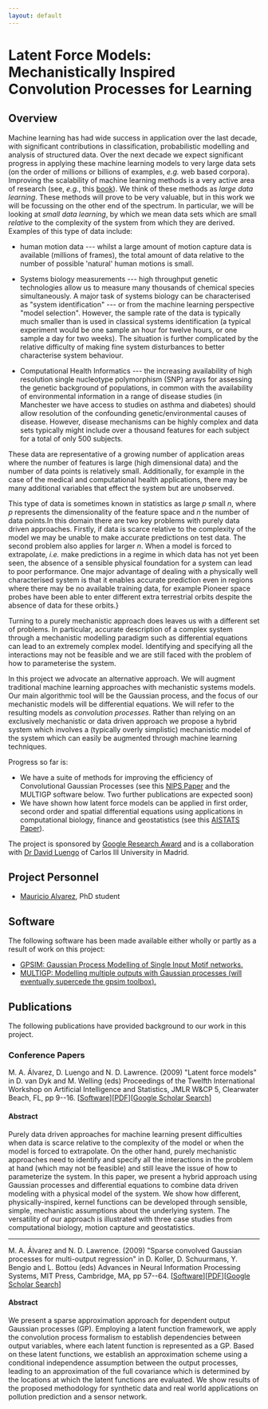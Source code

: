 ```yaml
---
layout: default
---
```


Latent Force Models: Mechanistically Inspired Convolution Processes for Learning
================================================================================

Overview
--------

Machine learning has had wide success in application over the last decade, with significant contributions in classification, probabilistic modelling and analysis of structured data. Over the next decade we expect significant progress in applying these machine learning models to very large data sets (on the order of millions or billions of examples, *e.g.* web based corpora). Improving the scalability of machine learning methods is a very active area of research (see, *e.g.*, this [book](#Bottou:lskm07)). We think of these methods as *large data learning*. These methods will prove to be very valuable, but in this work we will be focussing on the other end of the spectrum. In particular, we will be looking at *small data learning*, by which we mean data sets which are small *relative* to the complexity of the system from which they are derived. Examples of this type of data include:

- human motion data --- whilst a large amount of motion capture data is available (millions of frames), the total amount of data relative to the number of possible 'natural' human motions is small.

- Systems biology measurements --- high throughput genetic technologies allow us to measure many thousands of chemical species simultaneously. A major task of systems biology can be characterised as "system identification" --- or from the machine learning perspective "model selection". However, the sample rate of the data is typically much smaller than is used in classical systems identification (a typical experiment would be one sample an hour for twelve hours, or one sample a day for two weeks). The situation is further complicated by the relative difficulty of making fine system disturbances to better characterise system behaviour.

- Computational Health Informatics --- the increasing availability of high resolution single nucleotype polymorphism (SNP) arrays for assessing the genetic background of populations, in common with the availability of environmental information in a range of disease studies (in Manchester we have access to studies on asthma and diabetes) should allow resolution of the confounding genetic/environmental causes of disease. However, disease mechanisms can be highly complex and data sets typically might include over a thousand features for each subject for a total of only 500 subjects.

These data are representative of a growing number of application areas
where the number of features is large (high dimensional data) and the
number of data points is relatively small. Additionally, for example in
the case of the medical and computational health applications, there may
be many additional variables that effect the system but are unobserved.

This type of data is sometimes known in statistics as large *p* small
*n*, where *p* represents the dimensionality of the feature space and
*n* the number of data points.In this domain there are two key problems
with purely data driven approaches. Firstly, if data is scarce relative
to the complexity of the model we may be unable to make accurate
predictions on test data. The second problem also applies for larger
*n*. When a model is forced to extrapolate, *i.e.* make predictions in a
regime in which data has not yet been seen, the absence of a sensible
physical foundation for a system can lead to poor performance. One major
advantage of dealing with a physically well characterised system is that
it enables accurate prediction even in regions where there may be no
available training data, for example Pioneer space probes have been able
to enter different extra terrestrial orbits despite the absence of data
for these orbits.}

Turning to a purely mechanistic approach does leaves us with a different
set of problems. In particular, accurate description of a complex system
through a mechanistic modelling paradigm such as differential equations
can lead to an extremely complex model. Identifying and specifying all
the interactions may not be feasible and we are still faced with the
problem of how to parameterise the system.

In this project we advocate an alternative approach. We will augment
traditional machine learning approaches with mechanistic systems models.
Our main algorithmic tool will be the Gaussian process, and the focus of
our mechanistic models will be differential equations. We will refer to
the resulting models as *convolution processes*. Rather than relying on
an exclusively mechanistic or data driven approach we propose a hybrid
system which involves a (typically overly simplistic) mechanistic model
of the system which can easily be augmented through machine learning
techniques.

Progress so far is:

-   We have a suite of methods for improving the efficiency of
    Convolutional Gaussian Processes (see this [NIPS
    Paper](#Alvarez:convolved08) and the MULTIGP software below. Two
    further publications are expected soon)
-   We have shown how latent force models can be applied in first order,
    second order and spatial differential equations using applications
    in computational biology, finance and geostatistics (see this
    [AISTATS Paper](#Alvarez:lfm09)).

The project is sponsored by [Google Research
Award](http://www.google.com) and is a collaboration with [Dr David
Luengo](None) of Carlos III University in Madrid.

Project Personnel
-----------------

- [Mauricio Alvarez](https://sites.google.com/site/maalvarezl/), PhD student

Software
--------

The following software has been made available either wholly or partly
as a result of work on this project:

-  [GPSIM: Gaussian Process Modelling of Single Input Motif networks.](http://inverseprobability.com/gpsim)
-  [MULTIGP: Modelling multiple outputs with Gaussian processes (will eventually supercede the gpsim toolbox).](/multigp)

Publications
------------

The following publications have provided background to our work in this
project.

### Conference Papers

<span class="author">M. A. Álvarez, D. Luengo and N. D. Lawrence.  </span> (2009) <span class="papertitle">"Latent force models"</span> in D. van Dyk and M. Welling (eds) <span class="journal">Proceedings of the Twelfth International Workshop on Artificial Intelligence and Statistics</span>, JMLR W&CP 5, Clearwater Beach, FL, pp 9--16.  \[[Software](/multigp)\]\[[PDF](http://jmlr.csail.mit.edu/proceedings/papers/v5/alvarez09a/alvarez09a.pdf)\]\[[Google Scholar Search](http://scholar.google.com/scholar?hl-en&lr=&q=Latent+Force+Models+&btnG=Search)\]

#### Abstract

Purely data driven approaches for machine learning present difficulties
when data is scarce relative to the complexity of the model or when the
model is forced to extrapolate. On the other hand, purely mechanistic
approaches need to identify and specify all the interactions in the
problem at hand (which may not be feasible) and still leave the issue of
how to parameterize the system. In this paper, we present a hybrid
approach using Gaussian processes and differential equations to combine
data driven modeling with a physical model of the system. We show how
different, physically-inspired, kernel functions can be developed
through sensible, simple, mechanistic assumptions about the underlying
system. The versatility of our approach is illustrated with three case
studies from computational biology, motion capture and geostatistics.

------------------------------------------------------------------------

<span class="author">M. A. Álvarez and N. D. Lawrence. </span> (2009) <span class="papertitle">"Sparse convolved Gaussian processes for multi-output regression"</span> in D. Koller, D. Schuurmans, Y. Bengio and L. Bottou (eds) <span class="journal">Advances in Neural Information Processing Systems</span>, MIT Press, Cambridge, MA, pp 57--64.  \[[Software](http://inverseprobability.com/multigp/)\]\[[PDF](ftp://ftp.dcs.shef.ac.uk/home/neil/spmulti.pdf)\]\[[Google Scholar Search](http://scholar.google.com/scholar?hl-en&lr=&q=Sparse+Convolved+Gaussian+Processes+for+Multi-output+Regression+&btnG=Search)\]

#### Abstract

We present a sparse approximation approach for dependent output Gaussian processes (GP). Employing a latent function framework, we apply the convolution process formalism to establish dependencies between output variables, where each latent function is represented as a GP. Based on these latent functions, we establish an approximation scheme using a conditional independence assumption between the output processes, leading to an approximation of the full covariance which is determined by the locations at which the latent functions are evaluated. We show results of the proposed methodology for synthetic data and real world applications on pollution prediction and a sensor network.

